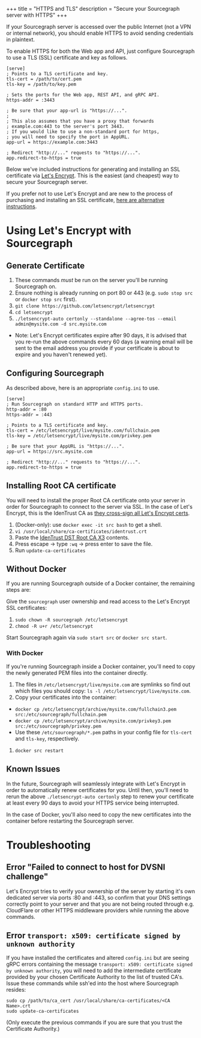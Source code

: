 +++
title = "HTTPS and TLS"
description = "Secure your Sourcegraph server with HTTPS"
+++

If your Sourcegraph server is accessed over the public Internet (not a
VPN or internal network), you should enable HTTPS to avoid sending
credentials in plaintext.

To enable HTTPS for both the Web app and API, just configure
Sourcegraph to use a TLS (SSL) certificate and key as follows.

```
[serve]
; Points to a TLS certificate and key.
tls-cert = /path/to/cert.pem
tls-key = /path/to/key.pem

; Sets the ports for the Web app, REST API, and gRPC API.
https-addr = :3443

; Be sure that your app-url is "https://...".
;
; This also assumes that you have a proxy that forwards
; example.com:443 to the server's port 3443.
; If you would like to use a non-standard port for https,
; you will need to specify the port in AppURL.
app-url = https://example.com:3443

; Redirect "http://..." requests to "https://...".
app.redirect-to-https = true
```

Below we've included instructions for generating and installing an SSL
certificate via [Let's Encrypt](https://letsencrypt.org). This is the easiest
(and cheapest) way to secure your Sourcegraph server.

If you prefer not to use Let's Encrypt and are new to the process of purchasing
and installing an SSL certificate, [here are alternative instructions](https://www.digitalocean.com/community/tutorials/how-to-install-an-ssl-certificate-from-a-commercial-certificate-authority).

# Using Let's Encrypt with Sourcegraph

## Generate Certificate

1. These commands _must_ be run on the server you'll be running Sourcegraph on.
1. Ensure nothing is already running on port 80 or 443 (e.g. `sudo stop src` or `docker stop src` first).
1. `git clone https://github.com/letsencrypt/letsencrypt`
1. `cd letsencrypt`
1. `./letsencrypt-auto certonly --standalone --agree-tos --email admin@mysite.com -d src.mysite.com`
  - Note: Let's Encrypt certificates expire after 90 days, it is advised that you re-run the above commands every 60 days (a warning email will be sent to the email address you provide if your certificate is about to expire and you haven't renewed yet).

## Configuring Sourcegraph

As described above, here is an appropriate `config.ini` to use.

```
[serve]
; Run Sourcegraph on standard HTTP and HTTPS ports.
http-addr = :80
https-addr = :443

; Points to a TLS certificate and key.
tls-cert = /etc/letsencrypt/live/mysite.com/fullchain.pem
tls-key = /etc/letsencrypt/live/mysite.com/privkey.pem

; Be sure that your AppURL is "https://...".
app-url = https://src.mysite.com

; Redirect "http://..." requests to "https://...".
app.redirect-to-https = true
```

## Installing Root CA certificate

You will need to install the proper Root CA certificate onto your server in order
for Sourcegraph to connect to the server via SSL. In the case of
Let's Encrypt, this is the IdenTrust CA as [they cross-sign all Let's Encrypt certs](https://letsencrypt.org/certificates/).

1. (Docker-only): use `docker exec -it src bash` to get a shell.
1. `vi /usr/local/share/ca-certificates/identrust.crt`
1. Paste the [IdenTrust DST Root CA X3](https://www.identrust.com/certificates/trustid/root-download-x3.html) contents.
1. Press escape -> type `:wq` -> press enter to save the file.
1. Run `update-ca-certificates`

## Without Docker

If you are running Sourcegraph outside of a Docker container, the remaining steps are:

Give the `sourcegraph` user ownership and read access to the Let's Encrypt SSL
certificates:

1. `sudo chown -R sourcegraph /etc/letsencrypt`
1. `chmod -R u+r /etc/letsencrypt`

Start Sourcegraph again via `sudo start src` or `docker src start`.

### With Docker

If you're running Sourcegraph inside a Docker container, you'll need to copy
the newly generated PEM files into the container directly.

1. The files in `/etc/letsencrypt/live/mysite.com` are symlinks so find out
which files you should copy: `ls -l /etc/letsencrypt/live/mysite.com`.
1. Copy your certificates into the container:
  - `docker cp /etc/letsencrypt/archive/mysite.com/fullchain3.pem src:/etc/sourcegraph/fullchain.pem`
  - `docker cp /etc/letsencrypt/archive/mysite.com/privkey3.pem src:/etc/sourcegraph/privkey.pem`
  - Use these `/etc/sourcegraph/*.pem` paths in your config file for `tls-cert` and `tls-key`, respectively.
1. `docker src restart`

## Known Issues

In the future, Sourcegraph will seamlessly integrate with Let's Encrypt in order
to automatically renew certificates for you. Until then, you'll need to rerun
the above `./letsencrypt-auto certonly` step to renew your certificate at least
every 90 days to avoid your HTTPS service being interrupted.

In the case of Docker, you'll also need to copy the new certificates into the
container before restarting the Sourcegraph server.

# Troubleshooting

## Error "Failed to connect to host for DVSNI challenge"

Let's Encrypt tries to verify your ownership of the server by starting it's own
dedicated server via ports :80 and :443, so confirm that your DNS settings
correctly point to your server and that you are not being routed through e.g.
CloudFlare or other HTTPS middleware providers while running the above commands.

## Error `transport: x509: certificate signed by unknown authority`

If you have installed the certificates and altered `config.ini`
but are seeing gRPC errors containing the message
`transport: x509: certificate signed by unknown authority`, you
will need to add the intermediate certificate provided by your chosen
Certificate Authority to the list of trusted CA's. Issue these commands
while ssh'ed into the host where Sourcegraph resides:

```
sudo cp /path/to/ca_cert /usr/local/share/ca-certificates/<CA Name>.crt
sudo update-ca-certificates
```

(Only execute the previous commands if you are sure that you trust the
Certificate Authority.)
